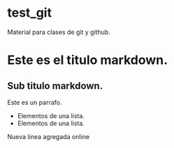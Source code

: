 # test_git
Material para clases de git y github.

# Este es el titulo markdown.

## Sub titulo markdown.

Este es un parrafo. 

* Elementos de una lista.
* Elementos de una lista.

Nueva linea agregada online
